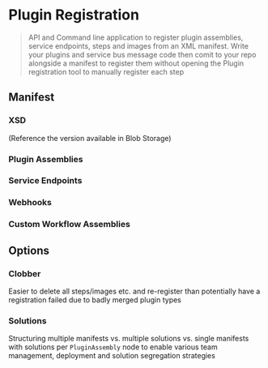 # Plugin Registration

> API and Command line application to register plugin assemblies, service endpoints, steps and images from an XML manifest. 
> Write your plugins and service bus message code then comit to your repo alongside a manifest to register them without opening the Plugin registration tool to manually register each step

## Manifest

### XSD 
(Reference the version available in Blob Storage)

### Plugin Assemblies

### Service Endpoints

### Webhooks

### Custom Workflow Assemblies

## Options

### Clobber

Easier to delete all steps/images etc. and re-register than potentially have a registration failed due to badly merged plugin types

### Solutions

Structuring multiple manifests vs. multiple solutions vs. single manifests with solutions per `PluginAssembly` node to enable various team management, deployment and solution segregation strategies


